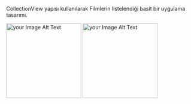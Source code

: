 CollectionView yapısı kullanılarak Filmlerin listelendiği basit bir uygulama tasarımı.

<img src = "https://github.com/Muhammetsaman/Udemy-ios/assets/134100718/6b2b6263-523a-4458-845d-e8192e240aeb" alt="your Image Alt Text" width="200"/>
<img src = "https://github.com/Muhammetsaman/Udemy-ios/assets/134100718/523ac1a5-94b2-4268-b166-bd0cf11477a7" alt="your Image Alt Text" width="200"/>
